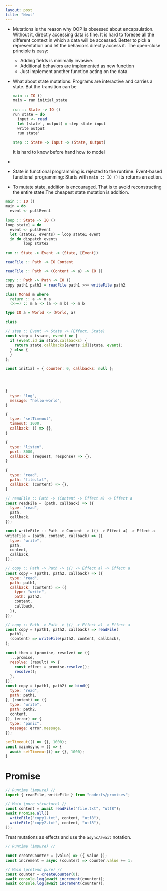 ```yaml
---
layout: post
title: "Next"
---
```


- Mutations is the reason why OOP is obsessed about encapsulation.
  Without it, directly accessing data is fine.
  It is hard to foresee all the different context in which a data will be accessed.
  Better to pick a representation and let the behaviors directly access it.
  The open-close principle is easy:
    - Adding fields is minimally invasive.
    - Additional behaviors are implemented as new function
    - Just implement another function acting on the data.
- What about state mutations.
  Programs are interactive and carries a state.
  But the transition can be
  ```haskell
  main :: IO ()
  main = run initial_state
  
  run :: State -> IO ()
  run state = do
    input <- read
    let (state', output) = step state input
    write output
    run state'

  step :: State -> Input -> (State, Output)
  ```
  It is hard to know before hand how to model 
  
- 

- State in functional programming is rejected to the runtime.
  Event-based functional programming: 
  Starts with `main :: IO ()` its returns an action.  
- To mutate state, addition is encouraged. That is to avoid reconstructing the entire state.The cheapest state mutation is addition.

```haskell
main :: IO ()
main = do
  event <- pullEvent

loop :: State -> IO ()
loop state1 = do
  event <- pullEvent
  let (state2, events) = loop state1 event
  in do dispatch events
        loop state2

run :: State -> Event -> (State, [Event])
```

```haskell
readFile :: Path -> IO Content

readFile :: Path -> (Content -> a) -> IO ()

copy :: Path -> Path -> IO ()
copy path1 path2 = readFile path1 >>= writeFile path2
```

```haskell
class Monad m where
  return :: a -> m a
  (>>=) :: m a -> (a -> m b) -> m b  
```

```haskell
type IO a = World -> (World, a)

class
```

```js
// step :: Event -> State -> (Effect, State)
const step = (state, event) => {
  if (event.id in state.callbacks) {
    return state.callbacks[events.id](state, event);
  } else {
  }
};

const initial = { counter: 0, callbacks: null };





```


```js
{
  type: "log",
  message: "hello-world",
}
```

```js
{
  type: "setTimeout",
  timeout: 1000,
  callback: () => {},
}
```

```js
{
  type: "listen",
  port: 8080,
  callback: (request, response) => {},
}
```

```js
{
  type: "read",
  path: "file.txt",
  callback: (content) => {},
}
```

```js
// readFile :: Path -> (Content -> Effect a) -> Effect a
const readFile = (path, callback) => ({
  type: "read",
  path,
  callback,
});

const writeFile :: Path -> Content -> (() -> Effect a) -> Effect a
writeFile = (path, content, callback) => ({
  type: "write",
  path,
  content,
  callback,
});

// copy :: Path -> Path -> (() -> Effect a) -> Effect a
const copy = (path1, path2, callback) => ({
  type: "read",
  path: path1,
  callback: (content) => ({
    type: "write",
    path: path2,
    content,
    callback,
  }),
});

// copy :: Path -> Path -> (() -> Effect a) -> Effect a
const copy = (path1, path2, callback) => readFile(
  path1,
  (content) => writeFile(path2, content, callback),
);
```

```js
const then = (promise, resolve) => ({
  ...promise,
  resolve: (result) => {
    const effect = promise.resolve();
    resolve();
  },
});
const copy = (path1, path2) => bind({
  type: "read",
  path: path1,
}, (content) => ({
  type: "write",
  path: path2,
  content,
}), (error) => {
  type: "panic",
  message: error.message,
});
```


```js
setTimeout(() => {}, 1000);
const mainAsync = () => {
  await setTimeout(() => {}, 1000);
}
```



# Promise

```javascript
// Runtime (impure) //
import { readFile, writeFile } from "node:fs/promises";

// Main (pure structure) //
const content = await readFile("file.txt", "utf8");
await Promise.all([
  writeFile("copy1.txt", content, "utf8"),
  writeFile("copy2.txt", content, "utf8"),
]);
```

Treat mutations as effects and use the `async/await` notation.

```javascript
// Runtime (impure) //

const createCounter = (value) => ({ value });
const increment = async (counter) => counter.value += 1; 

// Main (pretend pure) //
const counter = createCounter(0);
await console.log(await increment(counter));
await console.log(await increment(counter));
```
